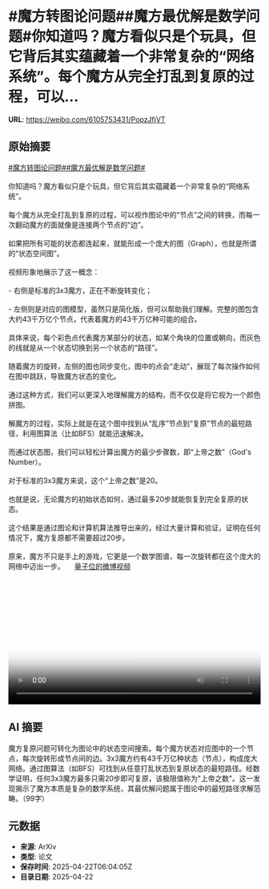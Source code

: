 # #魔方转图论问题##魔方最优解是数学问题#你知道吗？魔方看似只是个玩具，但它背后其实蕴藏着一个非常复杂的“网络系统”。每个魔方从完全打乱到复原的过程，可以...

**URL**: https://weibo.com/6105753431/PopzJfjVT

## 原始摘要

<a href="https://m.weibo.cn/search?containerid=231522type%3D1%26t%3D10%26q%3D%23%E9%AD%94%E6%96%B9%E8%BD%AC%E5%9B%BE%E8%AE%BA%E9%97%AE%E9%A2%98%23&amp;extparam=%23%E9%AD%94%E6%96%B9%E8%BD%AC%E5%9B%BE%E8%AE%BA%E9%97%AE%E9%A2%98%23" data-hide=""><span class="surl-text">#魔方转图论问题#</span></a><a href="https://m.weibo.cn/search?containerid=231522type%3D1%26t%3D10%26q%3D%23%E9%AD%94%E6%96%B9%E6%9C%80%E4%BC%98%E8%A7%A3%E6%98%AF%E6%95%B0%E5%AD%A6%E9%97%AE%E9%A2%98%23&amp;extparam=%23%E9%AD%94%E6%96%B9%E6%9C%80%E4%BC%98%E8%A7%A3%E6%98%AF%E6%95%B0%E5%AD%A6%E9%97%AE%E9%A2%98%23" data-hide=""><span class="surl-text">#魔方最优解是数学问题#</span></a><br><br>你知道吗？魔方看似只是个玩具，但它背后其实蕴藏着一个非常复杂的“网络系统”。<br><br>每个魔方从完全打乱到复原的过程，可以视作图论中的“节点”之间的转换，而每一次翻动魔方的面就像是连接两个节点的“边”。<br><br>如果把所有可能的状态都连起来，就能形成一个庞大的图（Graph），也就是所谓的“状态空间图”。<br><br>视频形象地展示了这一概念：<br><br>- 右侧是标准的3x3魔方，正在不断旋转变化；<br><br>- 左侧则是对应的图模型，虽然只是简化版，但可以帮助我们理解。完整的图包含大约43千万亿个节点，代表着魔方的43千万亿种可能的组合。<br><br>具体来说，每个彩色点代表魔方某部分的状态，如某个角块的位置或朝向，而灰色的线就是从一个状态切换到另一个状态的“路径”。<br><br>随着魔方的旋转，左侧的图也同步变化，图中的点会“走动”，展现了每次操作如何在图中跳跃，导致魔方状态的变化。<br><br>通过这种方式，我们可以更深入地理解魔方的结构，而不仅仅是将它视为一个颜色拼图。<br><br>解魔方的过程，实际上就是在这个图中找到从“乱序”节点到“复原”节点的最短路径，利用图算法（比如BFS）就能迅速解决。<br><br>而通过状态图，我们可以轻松计算出魔方的最少步骤数，即“上帝之数”（God's Number）。<br><br>对于标准的3x3魔方来说，这个“上帝之数”是20。<br><br>也就是说，无论魔方的初始状态如何，通过最多20步就能恢复到完全复原的状态。<br><br>这个结果是通过图论和计算机算法推导出来的，经过大量计算和验证，证明在任何情况下，魔方复原都不需要超过20步。<br><br>原来，魔方不只是手上的游戏，它更是一个数学图谱，每一次旋转都在这个庞大的网络中迈出一步。 <a href="https://video.weibo.com/show?fid=1034:5158181765054467" data-hide=""><span class="url-icon"><img style="width: 1rem;height: 1rem" src="https://h5.sinaimg.cn/upload/2015/09/25/3/timeline_card_small_video_default.png" referrerpolicy="no-referrer"></span><span class="surl-text">量子位的微博视频</span></a><br clear="both"><div style="clear: both"></div><video controls="controls" poster="https://tvax2.sinaimg.cn/orj480/006Fd7o3ly1i0pe45pjqsj30qq0dcwf6.jpg" style="width: 100%"><source src="https://f.video.weibocdn.com/o0/kTptFtlTlx08nFoiLGOs010412004z390E010.mp4?label=mp4_hd&amp;template=962x480.25.0&amp;ori=0&amp;ps=1CwnkDw1GXwCQx&amp;Expires=1745305362&amp;ssig=0hGEh8BcQ%2B&amp;KID=unistore,video"><source src="https://f.video.weibocdn.com/o0/1I7fmasalx08nFoiSRbi010412003aHU0E010.mp4?label=mp4_ld&amp;template=720x360.25.0&amp;ori=0&amp;ps=1CwnkDw1GXwCQx&amp;Expires=1745305362&amp;ssig=eZWVC9JbYv&amp;KID=unistore,video"><p>视频无法显示，请前往<a href="https://video.weibo.com/show?fid=1034%3A5158181765054467" target="_blank" rel="noopener noreferrer">微博视频</a>观看。</p></video>

## AI 摘要

魔方复原问题可转化为图论中的状态空间搜索。每个魔方状态对应图中的一个节点，每次旋转形成节点间的边。3x3魔方约有43千万亿种状态（节点），构成庞大网络。通过图算法（如BFS）可找到从任意打乱状态到复原状态的最短路径。经数学证明，任何3x3魔方最多只需20步即可复原，该极限值称为"上帝之数"。这一发现揭示了魔方本质是复杂的数学系统，其最优解问题属于图论中的最短路径求解范畴。（99字）

## 元数据

- **来源**: ArXiv
- **类型**: 论文
- **保存时间**: 2025-04-22T06:04:05Z
- **目录日期**: 2025-04-22
